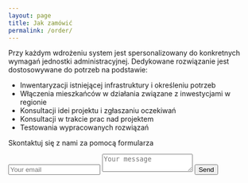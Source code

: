 ```yaml
---
layout: page
title: Jak zamówić
permalink: /order/
---
```


Przy każdym wdrożeniu system jest spersonalizowany do konkretnych wymagań jednostki administracyjnej. Dedykowane rozwiązanie jest dostosowywane do potrzeb na podstawie:

-	Inwentaryzacji istniejącej infrastruktury i określeniu potrzeb
-	Włączenia mieszkańców w działania związane z inwestycjami w regionie
-	Konsultacji idei projektu i zgłaszaniu oczekiwań
-	Konsultacji w trakcie prac nad projektem
-	Testowania wypracowanych rozwiązań


Skontaktuj się z nami za pomocą formularza

<form method="POST" action="http://formspree.io/adam.karmazyn@oke.pl">
  <input type="hidden" name="_subject" value="Smartcity submition" />
  <input type="hidden" name="_next" value="{{ site.url | absolute_url}}" />
  <input type="email" name="email" placeholder="Your email">
  <textarea name="message" placeholder="Your message"></textarea>
  <button type="submit">Send</button>
</form>

